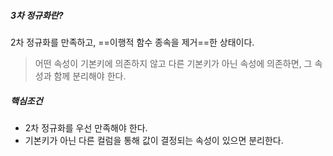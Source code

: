 ##### 3차 정규화란?
2차 정규화를 만족하고, ==이행적 함수 종속을 제거==한 상태이다.

>어떤 속성이 기본키에 의존하지 않고 다른 기본키가 아닌 속성에 의존하면, 그 속성과 함께 분리해야 한다.

##### 핵심조건
- 2차 정규화를 우선 만족해야 한다.
- 기본키가 아닌 다른 컬럼을 통해 값이 결정되는 속성이 있으면 분리한다.